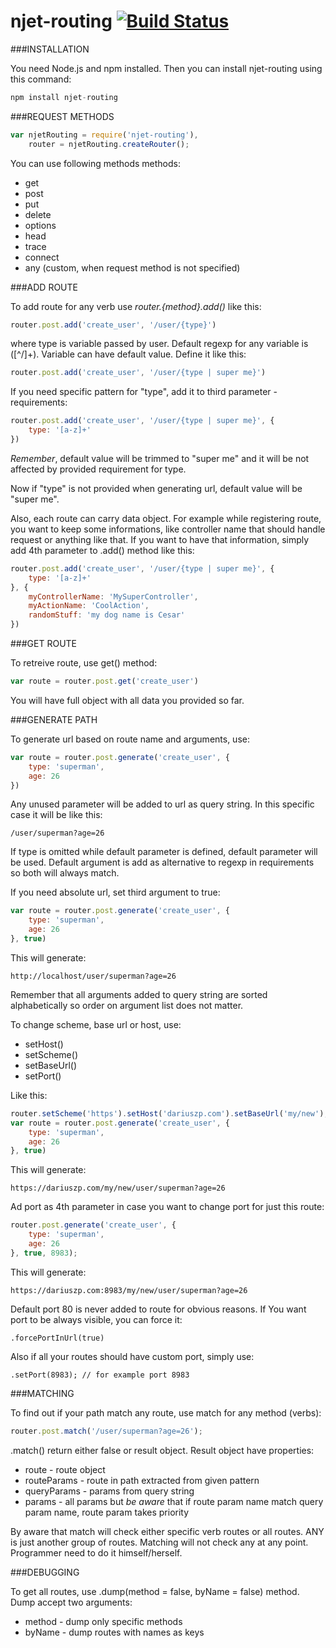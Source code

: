 njet-routing [![Build Status](https://travis-ci.org/dariuszp/njet-routing.png?branch=master)](https://travis-ci.org/dariuszp/njet-routing)
===

###INSTALLATION

You need Node.js and npm installed. Then you can install njet-routing using this command:

```JavaScript
npm install njet-routing
```

###REQUEST METHODS

```JavaScript
var njetRouting = require('njet-routing'),
    router = njetRouting.createRouter();
```

You can use following methods methods:
- get
- post
- put
- delete
- options
- head
- trace
- connect
- any (custom, when request method is not specified)



###ADD ROUTE

To add route for any verb use *router.{method}.add()* like this:

```JavaScript
router.post.add('create_user', '/user/{type}')
```

where type is variable passed by user. Default regexp for any variable is ([^/]+).
Variable can have default value. Define it like this:

```JavaScript
router.post.add('create_user', '/user/{type | super me}')
```

If you need specific pattern for "type", add it to third parameter - requirements:
```JavaScript
router.post.add('create_user', '/user/{type | super me}', {
    type: '[a-z]+'
})
```

*Remember*, default value will be trimmed to "super me" and it will be not affected by provided requirement for type.

Now if "type" is not provided when generating url, default value will be "super me".

Also, each route can carry data object. For example while registering route, you want to keep some informations,
like controller name that should handle request or anything like that. If you want to have that information,
simply add 4th parameter to .add() method like this:

```JavaScript
router.post.add('create_user', '/user/{type | super me}', {
    type: '[a-z]+'
}, {
    myControllerName: 'MySuperController',
    myActionName: 'CoolAction',
    randomStuff: 'my dog name is Cesar'
})
```



###GET ROUTE

To retreive route, use get() method:

```JavaScript
var route = router.post.get('create_user')
```

You will have full object with all data you provided so far.



###GENERATE PATH

To generate url based on route name and arguments, use:

```JavaScript
var route = router.post.generate('create_user', {
    type: 'superman',
    age: 26
})
```

Any unused parameter will be added to url as query string. In this specific case it will be like this:

```
/user/superman?age=26
```

If type is omitted while default parameter is defined, default parameter will be used.
Default argument is add as alternative to regexp in requirements so both will always match.

If you need absolute url, set third argument to true:
```JavaScript
var route = router.post.generate('create_user', {
    type: 'superman',
    age: 26
}, true)
```

This will generate:
```
http://localhost/user/superman?age=26
```

Remember that all arguments added to query string are sorted alphabetically so order on argument list does not matter.

To change scheme, base url or host, use:
- setHost()
- setScheme()
- setBaseUrl()
- setPort()

Like this:
```JavaScript
router.setScheme('https').setHost('dariuszp.com').setBaseUrl('my/new');
var route = router.post.generate('create_user', {
    type: 'superman',
    age: 26
}, true)
```

This will generate:
```
https://dariuszp.com/my/new/user/superman?age=26
```

Ad port as 4th parameter in case you want to change port for just this route:

```JavaScript
router.post.generate('create_user', {
    type: 'superman',
    age: 26
}, true, 8983);
```

This will generate:
```
https://dariuszp.com:8983/my/new/user/superman?age=26
```

Default port 80 is never added to route for obvious reasons. If You want port to be always visible, you can force it:
```
.forcePortInUrl(true)
```

Also if all your routes should have custom port, simply use:
```
.setPort(8983); // for example port 8983
```



###MATCHING

To find out if your path match any route, use match for any method (verbs):

```JavaScript
router.post.match('/user/superman?age=26');
```

.match() return either false or result object. Result object have properties:
- route - route object
- routeParams - route in path extracted from given pattern
- queryParams - params from query string
- params - all params but *be aware* that if route param name match query param name, route param takes priority

By aware that match will check either specific verb routes or all routes. ANY is just another group of routes.
Matching will not check any at any point. Programmer need to do it himself/herself.



###DEBUGGING

To get all routes, use .dump(method = false, byName = false) method. Dump accept two arguments:
- method - dump only specific methods
- byName - dump routes with names as keys